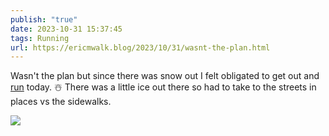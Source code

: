 ```yaml
---
publish: "true"
date: 2023-10-31 15:37:45
tags: Running
url: https://ericmwalk.blog/2023/10/31/wasnt-the-plan.html
---
```


Wasn't the plan but since there was snow out I felt obligated to get out and [run](https://strava.com/activities/10136727811) today. ☃️ There was a little ice out there so had to take to the streets in places vs the sidewalks.

![](https://ericmwalk.blog/uploads/2023/1ca1ffee-0194-4bd8-b4b8-1b2f7f5edd0c.jpg)